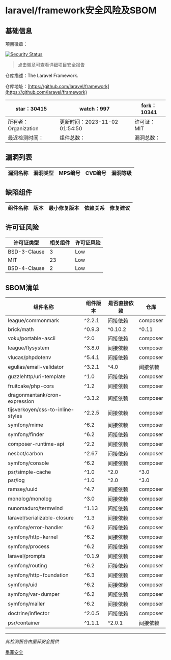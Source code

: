 # laravel/framework安全风险及SBOM

## 基础信息

项目徽章：

[![Security Status](https://www.murphysec.com/platform3/v31/badge/1719790980197826560.svg)](https://www.murphysec.com/console/report/1694415317542723584/1719790980197826560)

> 点击徽章可查看详细项目安全报告

仓库描述：The Laravel Framework.

仓库地址：[https://github.com/laravel/framework](https://github.com/laravel/framework)

| star：30415 | watch：997 | fork：10341 |
| ----------- | -------------- | ------------ |
| 所有者：Organization | 更新时间：2023-11-02 01:54:50 | 许可证：MIT |
| 最近检测时间： | 组件总数： | 漏洞总数： |




## 漏洞列表

| 漏洞名称 | 漏洞类型 | MPS编号 | CVE编号 | 漏洞等级 |
| ------- | ------ | ------- | ------ | ----- |





## 缺陷组件

| 组件名称 | 版本 | 最小修复版本 | 依赖关系 | 修复建议 |
| -------- | ---- | ------------ | -------- | -------- |





## 许可证风险

| 许可证类型 | 相关组件 | 许可证风险 |
| ---------- | -------- | ---------- |
|BSD-3-Clause|3|Low|
|MIT|23|Low|
|BSD-4-Clause|2|Low|




## SBOM清单

| 组件名称 | 组件版本 | 是否直接依赖 | 仓库 |
| -------- | -------- | ------------ | ---- |
|league/commonmark|^2.2.1|间接依赖|composer|
|brick/math|^0.9.3|^0.10.2|^0.11|间接依赖|composer|
|voku/portable-ascii|^2.0|间接依赖|composer|
|league/flysystem|^3.8.0|间接依赖|composer|
|vlucas/phpdotenv|^5.4.1|间接依赖|composer|
|egulias/email-validator|^3.2.1|^4.0|间接依赖|composer|
|guzzlehttp/uri-template|^1.0|间接依赖|composer|
|fruitcake/php-cors|^1.2|间接依赖|composer|
|dragonmantank/cron-expression|^3.3.2|间接依赖|composer|
|tijsverkoyen/css-to-inline-styles|^2.2.5|间接依赖|composer|
|symfony/mime|^6.2|间接依赖|composer|
|symfony/finder|^6.2|间接依赖|composer|
|composer-runtime-api|^2.2|间接依赖|composer|
|nesbot/carbon|^2.67|间接依赖|composer|
|symfony/console|^6.2|间接依赖|composer|
|psr/simple-cache|^1.0|^2.0|^3.0|间接依赖|composer|
|psr/log|^1.0|^2.0|^3.0|间接依赖|composer|
|ramsey/uuid|^4.7|间接依赖|composer|
|monolog/monolog|^3.0|间接依赖|composer|
|nunomaduro/termwind|^1.13|间接依赖|composer|
|laravel/serializable-closure|^1.3|间接依赖|composer|
|symfony/error-handler|^6.2|间接依赖|composer|
|symfony/http-kernel|^6.2|间接依赖|composer|
|symfony/process|^6.2|间接依赖|composer|
|laravel/prompts|^0.1.9|间接依赖|composer|
|symfony/routing|^6.2|间接依赖|composer|
|symfony/http-foundation|^6.3|间接依赖|composer|
|symfony/uid|^6.2|间接依赖|composer|
|symfony/var-dumper|^6.2|间接依赖|composer|
|symfony/mailer|^6.2|间接依赖|composer|
|doctrine/inflector|^2.0.5|间接依赖|composer|
|psr/container|^1.1.1|^2.0.1|间接依赖|composer|


------

*此检测报告由墨菲安全提供*

[墨菲安全](www.murphysec.com)